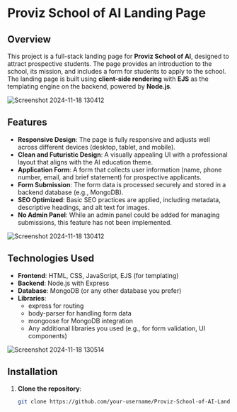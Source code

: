 # Proviz School of AI Landing Page

## Overview
This project is a full-stack landing page for **Proviz School of AI**, designed to attract prospective students. The page provides an introduction to the school, its mission, and includes a form for students to apply to the school. The landing page is built using **client-side rendering** with **EJS** as the templating engine on the backend, powered by **Node.js**.

![Screenshot 2024-11-18 130412](https://github.com/user-attachments/assets/b872dfea-4f17-47ff-9437-451775d812a1)


## Features
- **Responsive Design**: The page is fully responsive and adjusts well across different devices (desktop, tablet, and mobile).
- **Clean and Futuristic Design**: A visually appealing UI with a professional layout that aligns with the AI education theme.
- **Application Form**: A form that collects user information (name, phone number, email, and brief statement) for prospective applicants.
- **Form Submission**: The form data is processed securely and stored in a backend database (e.g., MongoDB).
- **SEO Optimized**: Basic SEO practices are applied, including metadata, descriptive headings, and alt text for images.
- **No Admin Panel**: While an admin panel could be added for managing submissions, this feature has not been implemented.

![Screenshot 2024-11-18 130412](https://github.com/user-attachments/assets/57063c47-f826-4b99-9b60-8cc0c38e03ec)


## Technologies Used
- **Frontend**: HTML, CSS, JavaScript, EJS (for templating)
- **Backend**: Node.js with Express
- **Database**: MongoDB (or any other database you prefer)
- **Libraries**: 
  - express for routing
  - body-parser for handling form data
  - mongoose for MongoDB integration
  - Any additional libraries you used (e.g., for form validation, UI components)

![Screenshot 2024-11-18 130514](https://github.com/user-attachments/assets/7be2c671-fe4f-4b64-a9cc-7f32b1b09342)


## Installation
1. **Clone the repository**:
   ```bash
   git clone https://github.com/your-username/Proviz-School-of-AI-Landing-Page.git
